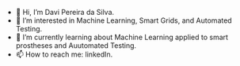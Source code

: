 - 👋 Hi, I’m Davi Pereira da Silva. 
- 👀 I’m interested in Machine Learning, Smart Grids, and Automated Testing.
- 🌱 I’m currently learning about Machine Learning applied to smart prostheses and Auutomated Testing.
- 📫 How to reach me: linkedIn.

<!---
psilDave/psilDave is a ✨ special ✨ repository because its `README.md` (this file) appears on your GitHub profile.
You can click the Preview link to take a look at your changes.
--->
